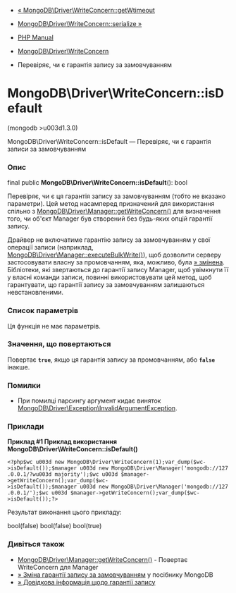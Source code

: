 - [«
MongoDB\Driver\WriteConcern::getWtimeout](mongodb-driver-writeconcern.getwtimeout.md)
- [MongoDB\Driver\WriteConcern::serialize
»](mongodb-driver-writeconcern.serialize.md)

- [PHP Manual](index.md)
- [MongoDB\Driver\WriteConcern](class.mongodb-driver-writeconcern.md)
- Перевіряє, чи є гарантія запису за замовчуванням

# MongoDB\Driver\WriteConcern::isDefault

(mongodb \>u003d1.3.0)

MongoDB\Driver\WriteConcern::isDefault — Перевіряє, чи є гарантія
записи за замовчуванням

### Опис

final public **MongoDB\Driver\WriteConcern::isDefault**(): bool

Перевіряє, чи є ця гарантія запису за замовчуванням (тобто не вказано
параметри). Цей метод насамперед призначений для використання
спільно з
[MongoDB\Driver\Manager::getWriteConcern()](mongodb-driver-manager.getwriteconcern.md)
для визначення того, чи об'єкт Manager був створений без будь-яких опцій
гарантії запису.

Драйвер не включатиме гарантію запису за замовчуванням у свої операції
записи (наприклад,
[MongoDB\Driver\Manager::executeBulkWrite()](mongodb-driver-manager.executebulkwrite.md)),
щоб дозволити серверу застосовувати власну за промовчанням,
яка, можливо, була
[» змінена](https://www.mongodb.com/docs/manual/core/replica-set-write-concern/#modify-default-write-concern).
Бібліотеки, які звертаються до гарантії запису Manager, щоб увімкнути
її у власні команди записи, повинні використовувати цей метод,
щоб гарантувати, що гарантії запису за замовчуванням залишаються
невстановленими.

### Список параметрів

Ця функція не має параметрів.

### Значення, що повертаються

Повертає **`true`**, якщо ця гарантія запису за промовчанням, або
**`false`** інакше.

### Помилки

- При помилці парсингу аргумент кидає виняток
[MongoDB\Driver\Exception\InvalidArgumentException](class.mongodb-driver-exception-invalidargumentexception.md).

### Приклади

**Приклад #1 Приклад використання
**MongoDB\Driver\WriteConcern::isDefault()****

` <?php$wc u003d new MongoDB\Driver\WriteConcern(1);var_dump($wc->isDefault());$manager u003d new MongoDB\Driver\Manager('mongodb://127.0.0.1/?wu003d majority');$wc u003d $manager->getWriteConcern();var_dump($wc->isDefault());$manager u003d new MongoDB\Driver\Manager('mongodb://127.0.0.1/');$wc u003d $manager->getWriteConcern();var_dump($wc->isDefault());?> `

Результат виконання цього прикладу:

bool(false)
bool(false)
bool(true)

### Дивіться також

- [MongoDB\Driver\Manager::getWriteConcern()](mongodb-driver-manager.getwriteconcern.md) -
Повертає WriteConcern для Manager
- [» Зміна гарантії запису за
замовчуванням](https://www.mongodb.com/docs/manual/core/replica-set-write-concern/#modify-default-write-concern)
у посібнику MongoDB
- [» Довідкова інформація щодо гарантії
запису](https://www.mongodb.com/docs/manual/reference/write-concern/)
